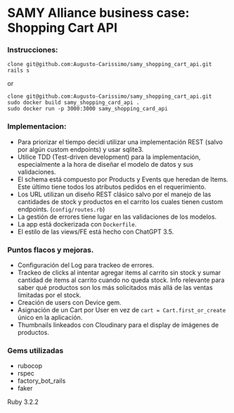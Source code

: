 # SAMY Alliance business case: Shopping Cart API

### Instrucciones:
```
clone git@github.com:Augusto-Carissimo/samy_shopping_cart_api.git
rails s
```
or
```
clone git@github.com:Augusto-Carissimo/samy_shopping_cart_api.git
sudo docker build samy_shopping_card_api .
sudo docker run -p 3000:3000 samy_shopping_card_api
```
### Implementacion:
* Para priorizar el tiempo decidí utilizar una implementación REST (salvo por algún custom endpoints) y usar sqlite3.
* Utilice TDD (Test-driven development) para la implementación, especialmente a la hora de diseñar el modelo de datos y sus validaciones.
* El schema está compuesto por Products y Events que heredan de Items. Este último tiene todos los atributos pedidos en el requerimiento.
* Los URL utilizan un diseño REST clásico salvo por el manejo de las cantidades de stock y productos en el carrito los cuales tienen custom endpoints. (`config/routes.rb`)
* La gestión de errores tiene lugar en las validaciones de los modelos.
* La app está dockerizada con `Dockerfile`.
* El estilo de las views/FE está hecho con ChatGPT 3.5.

### Puntos flacos y mejoras.

* Configuración del Log para trackeo de errores.
* Trackeo de clicks al intentar agregar items al carrito sin stock y sumar cantidad de items al carrito cuando no queda stock. Info relevante para saber qué productos son los más solicitados más allá de las ventas limitadas por el stock.
* Creación de users con Device gem.
* Asignación de un Cart por User en vez de `cart = Cart.first_or_create` único en la aplicación.
* Thumbnails linkeados con Cloudinary para el display de imágenes de productos.

### Gems utilizadas

* rubocop
* rspec
* factory_bot_rails
* faker

Ruby 3.2.2